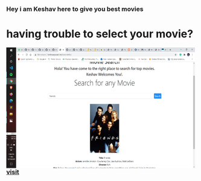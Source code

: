 ### Hey i am Keshav here to give you best movies
# having trouble to select your movie?

<img align="left" alt="Movies" src="https://raw.githubusercontent.com/keshav04042001/moviesInfo/master/img/Movie.png" width="500" height="320" />


### [visit](http://keshavagrawal.me/moviesInfo/)
